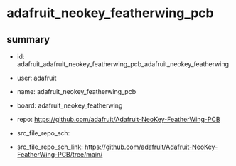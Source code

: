 # adafruit_neokey_featherwing_pcb
 
## summary 
* id: adafruit_adafruit_neokey_featherwing_pcb_adafruit_neokey_featherwing
* user: adafruit
* name: adafruit_neokey_featherwing_pcb
* board: adafruit_neokey_featherwing
* repo: https://github.com/adafruit/Adafruit-NeoKey-FeatherWing-PCB



* src_file_repo_sch: 
* src_file_repo_sch_link: https://github.com/adafruit/Adafruit-NeoKey-FeatherWing-PCB/tree/main/






